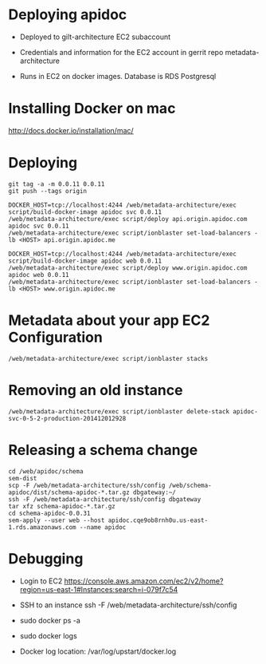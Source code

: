 Deploying apidoc
================

 - Deployed to gilt-architecture EC2 subaccount

 - Credentials and information for the EC2 account in gerrit repo
   metadata-architecture

 - Runs in EC2 on docker images. Database is RDS Postgresql

Installing Docker on mac
========================

  http://docs.docker.io/installation/mac/

Deploying
==============

    git tag -a -m 0.0.11 0.0.11
    git push --tags origin

    DOCKER_HOST=tcp://localhost:4244 /web/metadata-architecture/exec script/build-docker-image apidoc svc 0.0.11
    /web/metadata-architecture/exec script/deploy api.origin.apidoc.com apidoc svc 0.0.11
    /web/metadata-architecture/exec script/ionblaster set-load-balancers -lb <HOST> api.origin.apidoc.me

    DOCKER_HOST=tcp://localhost:4244 /web/metadata-architecture/exec script/build-docker-image apidoc web 0.0.11
    /web/metadata-architecture/exec script/deploy www.origin.apidoc.com apidoc web 0.0.11
    /web/metadata-architecture/exec script/ionblaster set-load-balancers -lb <HOST> www.origin.apidoc.me

Metadata about your app EC2 Configuration
=========================================

    /web/metadata-architecture/exec script/ionblaster stacks

Removing an old instance
========================

    /web/metadata-architecture/exec script/ionblaster delete-stack apidoc-svc-0-5-2-production-201412012928

Releasing a schema change
=========================

    cd /web/apidoc/schema
    sem-dist
    scp -F /web/metadata-architecture/ssh/config /web/schema-apidoc/dist/schema-apidoc-*.tar.gz dbgateway:~/
    ssh -F /web/metadata-architecture/ssh/config dbgateway
    tar xfz schema-apidoc-*.tar.gz
    cd schema-apidoc-0.0.31
    sem-apply --user web --host apidoc.cqe9ob8rnh0u.us-east-1.rds.amazonaws.com --name apidoc

Debugging
=========

 - Login to EC2 https://console.aws.amazon.com/ec2/v2/home?region=us-east-1#Instances:search=i-079f7c54

 - SSH to an instance
   ssh -F /web/metadata-architecture/ssh/config <EC2 Hostname>

 - sudo docker ps -a

 - sudo docker logs <container id>

 - Docker log location: /var/log/upstart/docker.log







